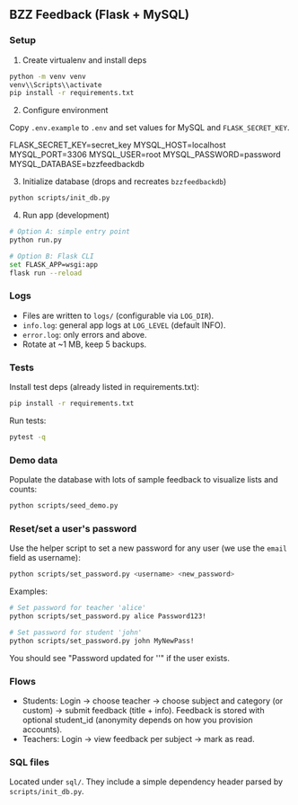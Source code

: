 ## BZZ Feedback (Flask + MySQL)

### Setup

1) Create virtualenv and install deps

```bash
python -m venv venv
venv\\Scripts\\activate
pip install -r requirements.txt
```

2) Configure environment

Copy `.env.example` to `.env` and set values for MySQL and `FLASK_SECRET_KEY`.

FLASK_SECRET_KEY=secret_key
MYSQL_HOST=localhost
MYSQL_PORT=3306
MYSQL_USER=root
MYSQL_PASSWORD=password
MYSQL_DATABASE=bzzfeedbackdb

3) Initialize database (drops and recreates `bzzfeedbackdb`)

```bash
python scripts/init_db.py
```

4) Run app (development)

```bash
# Option A: simple entry point
python run.py

# Option B: Flask CLI
set FLASK_APP=wsgi:app
flask run --reload
```

### Logs

- Files are written to `logs/` (configurable via `LOG_DIR`).
- `info.log`: general app logs at `LOG_LEVEL` (default INFO).
- `error.log`: only errors and above.
- Rotate at ~1 MB, keep 5 backups.

### Tests

Install test deps (already listed in requirements.txt):

```bash
pip install -r requirements.txt
```

Run tests:

```bash
pytest -q
```

### Demo data

Populate the database with lots of sample feedback to visualize lists and counts:

```bash
python scripts/seed_demo.py
```


### Reset/set a user's password

Use the helper script to set a new password for any user (we use the `email` field as username):

```bash
python scripts/set_password.py <username> <new_password>
```

Examples:

```bash
# Set password for teacher 'alice'
python scripts/set_password.py alice Password123!

# Set password for student 'john'
python scripts/set_password.py john MyNewPass!
```

You should see "Password updated for '<username>'" if the user exists.

### Flows

- Students: Login → choose teacher → choose subject and category (or custom) → submit feedback (title + info). Feedback is stored with optional student_id (anonymity depends on how you provision accounts).
- Teachers: Login → view feedback per subject → mark as read.

### SQL files

Located under `sql/`. They include a simple dependency header parsed by `scripts/init_db.py`.

